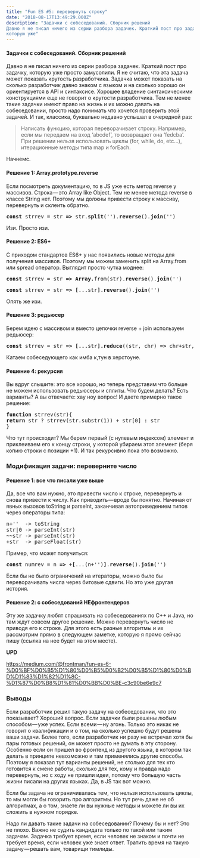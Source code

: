 ```yaml
---
title: "Fun ES #5: перевернуть строку"
date: "2018-08-17T13:49:29.000Z"
description: "Задачки с собеседований. Сборник решений
Давно я не писал ничего из серии разбора задачек. Краткий пост про задачку,
которую уже"
---
```


<h4>Задачки с собеседований. Сборник решений</h4>
<p>Давно я не писал ничего из серии разбора задачек. Краткий пост про задачку, которую уже просто замусолили. Я не считаю, что эта задача может показать крутость разработчика. Задачка может показать на сколько разработчик давно знаком с языком и на сколько хорошо он ориентируется в API и синтаксисе. Хорошее владение синтаксическими конструкциями еще не говорит о крутости разработчика. Тем не менее такие задачки имеют право на жизнь и их можно давать на собеседовании, просто надо понимать что хочется проверить этой задачей. И так, классика, буквально недавно услышал в очередной раз:</p>
<blockquote><p>Написать функцию, которая переворачивает строку. Например, если мы передаем на вход ‘abcdef’, то возвращает она ‘fedcba’. При решении нельзя использовать циклы (for, while, do, etc…), итерационные методы типа map и forEach.</p></blockquote>
<p>Начнемс.</p>
<h4>Решение 1: Array.prototype.reverse</h4>
<p>Если посмотреть документацию, то в JS уже есть метод reverse у массивов. Строка — это Array like Object. Тем не менее метода reverse в классе String нет. Поэтому мы должны привести строку к массиву, перевернуть и склеить обратно.</p>
<pre><strong>const</strong> strrev = str<strong> =&gt; </strong>str.<strong>split</strong>('').<strong>reverse</strong>().<strong>join</strong>('')</pre>
<p>Изи. Просто изи.</p>
<h4>Решение 2: ES6+</h4>
<p>С приходом стандартов ES6+ у нас появились новые методы для получения массивов. Поэтому мы можем заменить split на Array.from или spread оператор. Выглядит просто чутка моднее:</p>
<pre><strong>const</strong> strrev = str<strong> =&gt; Array.</strong>from(str).<strong>reverse</strong>().<strong>join</strong>('')</pre>
<pre><strong>const</strong> strrev = str<strong> =&gt; [</strong>...str<strong>]</strong>.<strong>reverse</strong>().<strong>join</strong>('')</pre>
<p>Опять же изи.</p>
<h4>Решение 3: редьюсер</h4>
<p>Берем идею с массивом и вместо цепочки reverse + join используем редьюсер:</p>
<pre><strong>const</strong> strrev = str<strong> =&gt; [...</strong>str<strong>].reduce</strong>((str, chr) <strong>=&gt;</strong> chr+str, '')</pre>
<p>Катаем собеседующего как имба к,тун в херстоуне.</p>
<h4>Решение 4: рекурсия</h4>
<p>Вы вдруг слышите: это все хорошо, но теперь представим что больше не можем использовать редьюсеры и сплиты. Что будем делать? Есть варианты? А вы отвечаете: хау ноу вопрос! И даете примерно такое решение:</p>
<pre><strong>function</strong> strrev(str){<br><strong>return</strong> str ? strrev(str.substr(1)) + str[0] : str<br>}</pre>
<p>Что тут происходит? Мы берем первый (с нулевым индексом) элемент и приклеиваем его к концу строки, у которой убираем этот элемент (беря копию строки с позиции +1). И так рекурсивно пока это возможно.</p>
<h3>Модификация задачи: переверните число</h3>
<h4>Решение 1: все что писали уже выше</h4>
<p>Да, все что вам нужно, это привести число к строке, перевернуть и снова привести к числу. Как приводить — вроде бы понятно. Начиная от явных вызовов toString и parseInt, заканчивая автоприведением типов через операторы типа:</p>
<pre>n+''  -&gt; toString<br>str|0 -&gt; parseInt(str)<br>~~str -&gt; parseInt(str)<br>+str  -&gt; parseFloat(str)</pre>
<p>Пример, что может получиться:</p>
<pre><strong>const</strong> numrev = n <strong>=&gt;</strong> +<strong>[</strong>...(n+'')<strong>]</strong>.<strong>reverse</strong>().<strong>join</strong>('')</pre>
<p>Если бы не было ограничений на итераторы, можно было бы переворачивать числа через битовые сдвиги. Но это уже другая история.</p>
<h4>Решение 2: с собеседований НЕфронтендеров</h4>
<p>Эту же задачку любят спрашивать на собеседованиях по С++ и Java, но там ждут совсем другое решение. Можно перевернуть число не приводя его к строке. Для этого есть разные алгоритмы и их рассмотрим прямо в следующем заметке, которую я прямо сейчас пишу (ссылка на нее будет на этом месте).</p>
<p><strong>UPD</strong></p>
<p><a href="https://medium.com/@frontman/fun-es-6-%D0%BF%D0%B5%D1%80%D0%B5%D0%B2%D0%B5%D1%80%D0%BD%D1%83%D1%82%D1%8C-%D1%87%D0%B8%D1%81%D0%BB%D0%BE-c3c90be6e9c7">https://medium.com/@frontman/fun-es-6-%D0%BF%D0%B5%D1%80%D0%B5%D0%B2%D0%B5%D1%80%D0%BD%D1%83%D1%82%D1%8C-%D1%87%D0%B8%D1%81%D0%BB%D0%BE-c3c90be6e9c7</a></p>
<h3>Выводы</h3>
<p>Если разработчик решил такую задачу на собеседовании, что это показывает? Хороший вопрос. Если задачки были решены любым способом — уже успех. Если всеми — ну агонь. Только это никак не говорит о квалификации и о том, на сколько успешно будут решены ваши задачи. Более того, если разработчик ни разу не встречал хотя бы пары готовых решений, он может просто не думать в эту сторону. Особенно если он пришел во фронтенд из другого языка, в котором так делать в принципе невозможно и там применялись другие способы. Поэтому я показал тут варианты решений, не столько для тех кто готовится к смене работы, сколько для тех, кому и правда надо перевернуть, но с ходу не пришли идеи, потому что большую часть жизни писали на других языках. Да, в JS так вот можно.</p>
<p>Если бы задача не ограничивалась тем, что нельзя использовать циклы, то мы могли бы говорить про алгоритмы. Но тут речь даже не об алгоритмах, а о том, знаете ли вы нужные методы и можете ли вы их сложить в нужном порядке.</p>
<p>Надо ли давать такие задачи на собеседовании? Почему бы и нет? Это не плохо. Важно не судить кандидата только по такой или таким задачам. Задачка требует время, если человек не знаком и почти не требует время, если человек уже знает ответ. Тратить время на такую задачу — решать вам, товарищи тимлиды.</p>



